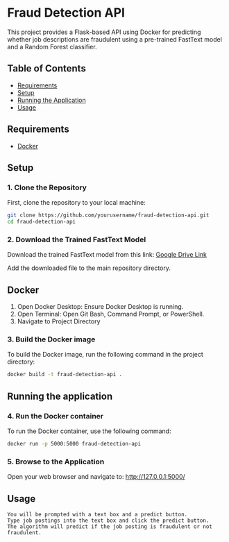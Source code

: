 # Fraud Detection API

This project provides a Flask-based API using Docker for predicting whether job descriptions are fraudulent using a pre-trained FastText model and a Random Forest classifier.

## Table of Contents
- [Requirements](#requirements)
- [Setup](#setup)
- [Running the Application](#running-the-application)
- [Usage](#usage)

## Requirements
- [Docker](https://www.docker.com/products/docker-desktop)

## Setup

### 1. Clone the Repository
First, clone the repository to your local machine:

```sh
git clone https://github.com/yourusername/fraud-detection-api.git
cd fraud-detection-api
```

### 2. Download the Trained FastText Model

Download the trained FastText model from this link: [Google Drive Link](https://drive.google.com/file/d/1HNGmHp2_TllGtqR-f27QDWxhAV8qFBCd/view?usp=drive_link)

Add the downloaded file to the main repository directory.


## Docker
1. Open Docker Desktop: Ensure Docker Desktop is running.
2. Open Terminal: Open Git Bash, Command Prompt, or PowerShell.
3. Navigate to Project Directory
   

### 3. Build the Docker image
To build the Docker image, run the following command in the project directory:
```sh
docker build -t fraud-detection-api .
```

## Running the application
### 4. Run the Docker container
To run the Docker container, use the following command:
```sh
docker run -p 5000:5000 fraud-detection-api
```

### 5. Browse to the Application

Open your web browser and navigate to: http://127.0.0.1:5000/

## Usage

    You will be prompted with a text box and a predict button.
    Type job postings into the text box and click the predict button.
    The algorithm will predict if the job posting is fraudulent or not fraudulent.


